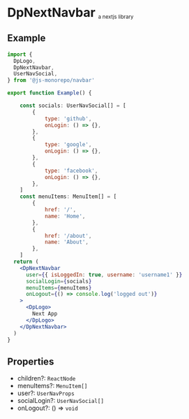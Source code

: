 <h1 style="display:inline"> DpNextNavbar </h1> <sub>a nextjs library</sub>

## Example

```jsx
import {
  DpLogo,
  DpNextNavbar,
  UserNavSocial,
} from '@js-monorepo/navbar'

export function Example() {

    const socials: UserNavSocial[] = [
        {
            type: 'github',
            onLogin: () => {},
        },
        {
            type: 'google',
            onLogin: () => {},
        },
        {
            type: 'facebook',
            onLogin: () => {},
        },
    ]
    const menuItems: MenuItem[] = [
        {
            href: '/',
            name: 'Home',
        },
        {
            href: '/about',
            name: 'About',
        },
    ]
  return (
    <DpNextNavbar
      user={{ isLoggedIn: true, username: 'username1' }}
      socialLogin={socials}
      menuItems={menuItems}
      onLogout={() => console.log('logged out')}
    >
      <DpLogo>
        Next App
      </DpLogo>
    </DpNextNavbar>
  )
}
```

## Properties

- children?: `ReactNode`
- menuItems?: `MenuItem[]`
- user?: `UserNavProps`
- socialLogin?: `UserNavSocial[]`
- onLogout?: () => `void`
